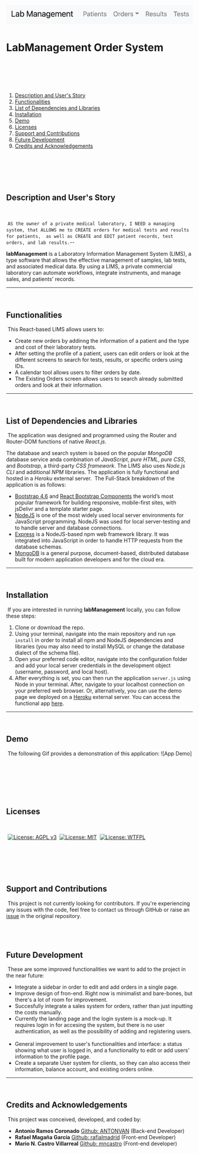 # <img src="./assets/lab-management-header.png" /> 
# LabManagement Order System 
​
---

​
1. [Description and User's Story](#description-and-user's-story)
2. [Functionalities](#functionalities)
3. [List of Dependencies and Libraries](#list-of-dependencies-and-libraries) 
4. [Installation](#installation)
5. [Demo](#demo)
6. [Licenses](#licenses)
7. [Support and Contributions](#support-and-contributions)
8. [Future Development](#future-development)
9. [Credits and Acknowledgements](#credits-and-acknowledgements) 
​

​
---
​
## Description and User's Story 
​

​
​
``
AS the owner of a private medical laboratory,
I NEED a managing system,
that ALLOWS me to CREATE orders for medical tests and results for patients, 
as well as CREATE and EDIT patient records, test orders, and lab results.
``
​--

**labManagement** is a Laboratory Information Management System (LIMS), a type software that allows the effective management of samples, lab tests, and associated medical data. 
By using a LIMS, a private commercial laboratory can automate workflows, integrate instruments, and manage sales, and patients' records. 
​

---
​
## Functionalities
​
This React-based LIMS allows users to:
​
* Create new orders by addinng the information of a patient and the type and cost of their laboratory tests.
* After setting the profile of a patient, users can edit orders or look at the different screens to search for tests, results, or specific orders using IDs. 
* A calendar tool allows users to filter orders by date.
* The Existing Orders screen allows users to search already submitted orders and look at their information.​
​
---
​
## List of Dependencies and Libraries
​
The application was designed and programmed using the Router and Router-DOM functions of native *React.js*.

The database and search system is based on the popular *MongoDB* database service anda combination of *JavaScript*, *pure HTML*, *pure CSS*, and *Bootstrap*, a third-party *CSS framework*. The LIMS also uses *Node.js CLI* and additional *NPM* libraries. The application is fully functional and hosted in a *Heroku* external server.
​
The Full-Stack breakdown of the application is as follows:
​
* [Bootstrap 4.6](https://getbootstrap.com/docs/4.6/getting-started/introduction/) and [React Bootstrap Components](https://react-bootstrap.github.io/) the world’s most popular framework for building responsive, mobile-first sites, with jsDelivr and a template starter page.
​
* [NodeJS](https://nodejs.org/en/) is one of the most widely used local server environments for JavaScript programming. NodeJS was used for local server-testing and to handle server and database connections.
​
* [Express](https://www.npmjs.com/package/express) is a NodeJS-based npm web framework library. It was integrated into JavaScript in order to handle HTTP requests from the database schemas. 
​
* [MongoDB](https://www.mongodb.com/) is a general purpose, document-based, distributed database built for modern application developers and for the cloud era.  

---
​
## Installation
​
If you are interested in running **labManagement** locally, you can follow these steps:
​
1. Clone or download the repo.
​
2. Using your terminal, navigate into the main repository and run `npm install` in order to install all npm and NodeJS dependencies and libraries (you may also need to install MySQL or change the database dialect of the schema file).
​
3. Open your preferred code editor, navigate into the configuration folder and add your local server credentials in the development object (username, password, and local host).
​
4. After everything is set, you can then run the application `server.js` using Node in your terminal. After, navigate to your localhost connection on your preferred web browser. Or, alternatively, you can use the demo page we deployed on a [Heroku](https://www.heroku.com/platform) external server. You can access the functional app [here](https://labmanagement1.herokuapp.com/). 
​
---
​
## Demo
​
The following Gif provides a demonstration of this application:
​
![App Demo]
​

​
---
​
## Licenses
​

​
[![License: AGPL v3](https://img.shields.io/badge/License-AGPL%20v3-blue.svg)](https://www.gnu.org/licenses/agpl-3.0)
​
[![License: MIT](https://img.shields.io/badge/License-MIT-yellow.svg)](https://opensource.org/licenses/MIT)
​
[![License: WTFPL](https://img.shields.io/badge/License-WTFPL-brightgreen.svg)](http://www.wtfpl.net/about/)
​

​
---
​
## Support and Contributions
​
This project is not currently looking for contributors.
If you're experiencing any issues with the code, feel free to contact us through GitHub or raise an [issue](https://github.com/rafialmadrid/labManagement/issues) in the original repository. 
​

​
---

## Future Development
​
These are some improved functionalities we want to add to the project in the near future:
​
* Integrate a sidebar in order to edit and add orders in a single page. 
​
* Improve design of fron-end. Right now is minimalist and bare-bones, but there's a lot of room for improvement. 
​
* Succesfully integrate a sales system for orders, rather than just inputting the costs manually.
​
* Currently the landing page and the login system is a mock-up. It requires login in for accesing the system, but there is no user authentication, as well as the possibility of adding and registering users. 
​
* General improvement to user's functionalities and interface: a status showing what user is logged in, and a functionality to edit or add users' information to the profile page.
​
* Create a separate User system for clients, so they can also access their information, balance account, and existing orders online. 
​
---
​
## Credits and Acknowledgements
​
This project was conceived, developed, and coded by:
​
* **Antonio Ramos Coronado** [Github: ANTONVAN](https://github.com/ANTONVAN) (Back-end Developer)
* **Rafael Magaña García** [Github: rafialmadrid](https://github.com/rafialmadrid) (Front-end Developer)
* **Mario N. Castro Villarreal** [Github: mncastro](https://github.com/mncastro) (Front-end developer)
